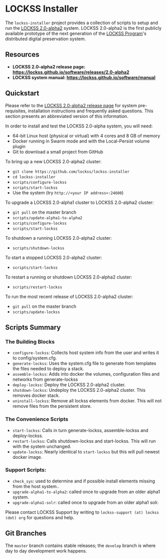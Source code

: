 # LOCKSS Installer

The `lockss-installer` project provides a collection of scripts to setup and run the [LOCKSS 2.0-alpha2](https://lockss.github.io/software/releases/2.0-alpha2) system. LOCKSS 2.0-alpha2 is the first publicly available prototype of the next generation of the [LOCKSS Program](https://www.lockss.org/)'s distributed digital preservation system.

## Resources

*   **LOCKSS 2.0-alpha2 release page: <https://lockss.github.io/software/releases/2.0-alpha2>**
*   **LOCKSS system manual: <https://lockss.github.io/software/manual>**

## Quickstart

Please refer to the [LOCKSS 2.0-alpha2 release page](https://lockss.github.io/software/releases/2.0-alpha2) for system pre-requisites, installation instructions and frequently asked questions. This section presents an abbreviated version of this information.

In order to install and test the LOCKSS 2.0-alpha system, you will need:

*   64-bit Linux host (physical or virtual) with 4 cores and 8 GB of memory
*   Docker running in Swarm mode and with the Local-Persist volume plugin
*   Git to download a small project from GitHub

To bring up a new LOCKSS 2.0-alpha2 cluster:

*   `git clone https://github.com/lockss/lockss-installer`
*   `cd lockss-installer`
*   `scripts/configure-lockss`
*   `scripts/start-lockss`
*   Use the system (try `http://<your IP address>:24600`)

To upgrade a LOCKSS 2.0-alpha1 cluster to LOCKSS 2.0-alpha2 cluster:
*   `git pull` on the master branch
*   `scripts/update-alpha1-to-alpha2`
*   `scripts/configure-lockss`
*   `scripts/start-lockss`

To shutdown a running LOCKSS 2.0-alpha2 cluster:
*   `scripts/shutdown-lockss`

To start a stopped LOCKSS 2.0-alpha2 cluster:
*   `scripts/start-lockss`

To restart a running or shutdown LOCKSS 2.0-alpha2 cluster:
*   `scripts/restart-lockss`

To run the most recent release of LOCKSS 2.0-alpha2 cluster:
*   `git pull` on the master branch
*   `scripts/update-lockss`

## Scripts Summary

### The Building Blocks
*   `configure-lockss`: Collects host system info from the user and writes it to config/system.cfg.
*   `generate-lockss`: Uses the system.cfg file to generate from templates the files needed to deploy a stack.
*   `assemble-lockss`: Adds into docker the volumes, configuration files and networks from generate-lockss
*   `deploy-lockss`: Deploy the LOCKSS 2.0-alpha2 cluster.
*   `shutdown-lockss`: Undeploy the LOCKSS 2.0-alpha2 cluster. This removes docker stack.
*   `uninstall-lockss`: Remove all lockss elements from docker. This will not remove files from the persistent store.

### The Convenience Scripts
*   `start-lockss`: Calls in turn generate-lockss, assemble-lockss and deploy-lockss.
*   `restart-lockss`: Calls shutdown-lockss and start-lockss. This will run with the system unchanged.
*   `update-lockss`: Nearly identical to `start-lockss` but this will pull newest docker image.

### Support Scripts:
*   `check_sys`: used to determine and if possible install elements missing from the host system..
*   `upgrade-alpha1-to-alpha2`: called once to upgrade from an older alpha1 system.
*   `upgrade-alpha1-solr`: called once to upgrade from an older alpha1 solr.

Please contact LOCKSS Support by writing to `lockss-support (at) lockss (dot) org`
for questions and help.

## Git Branches

The `master` branch contains stable releases; the `develop` branch is where day to day development work happens.
